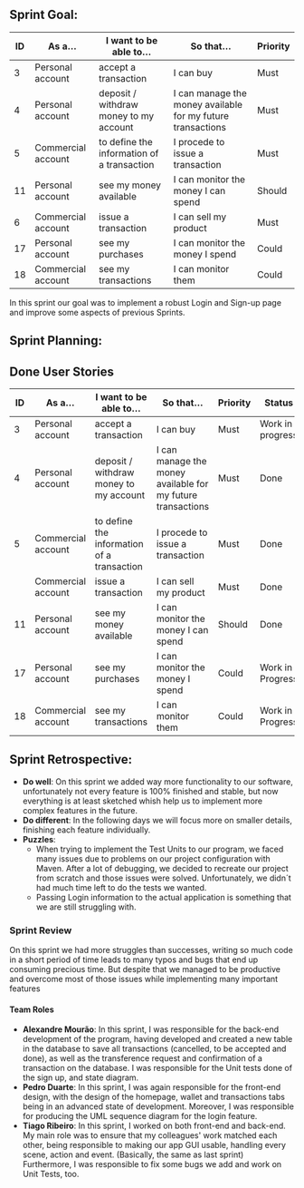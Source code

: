 ## **Sprint Goal:**

| ID | As a… | I want to be able to… | So that… | Priority |
|----|-------|-----------------------|----------|----------|
| 3 | Personal account | accept a transaction | I can buy | Must |
| 4 | Personal account | deposit / withdraw money to my account | I can manage the money available for my future transactions | Must |
| 5 | Commercial account | to define the information of a transaction | I procede to issue a transaction | Must |
| 11 | Personal account | see my money available | I can monitor the money I can spend | Should |
| 6 | Commercial account | issue a transaction | I can sell my product  | Must |
| 17 | Personal account | see my purchases | I can monitor the money I spend | Could |
| 18 | Commercial account | see my transactions | I can monitor them | Could |

In this sprint our goal was to implement a robust Login and Sign-up page and improve some aspects of previous Sprints.

## **Sprint Planning:**

## **Done User Stories**

| ID | As a… | I want to be able to… | So that… | Priority | Status |
|----|-------|-----------------------|----------|----------|--------|
| 3 | Personal account | accept a transaction | I can buy | Must | Work in progress |
| 4 | Personal account | deposit / withdraw money to my account | I can manage the money available for my future transactions | Must | Done |
| 5 | Commercial account | to define the information of a transaction | I procede to issue a transaction | Must | Done |
|  | Commercial account | issue a transaction | I can sell my product | Must | Done |
| 11 | Personal account | see my money available | I can monitor the money I can spend | Should | Done |
| 17 | Personal account | see my purchases | I can monitor the money I spend | Could | Work in Progress |
| 18 | Commercial account | see my transactions | I can monitor them | Could | Work in Progress |

## **Sprint Retrospective:**

* **Do well**: On this sprint we added way more functionality to our software, unfortunately not every feature is 100% finished and stable, but now everything is at least sketched whish help us to implement more complex features in the future.
* **Do different**: In the following days we will focus more on smaller details, finishing each feature individually.
* **Puzzles**: 
  * When trying to implement the Test Units to our program, we faced many issues due to problems on our project configuration with Maven. After a lot of debugging, we decided to recreate our project from scratch and those issues were solved. Unfortunately, we didn´t had much time left to do the tests we wanted.
  * Passing Login information to the actual application is something that we are still struggling with.

### Sprint Review

On this sprint we had more struggles than successes, writing so much code in a short period of time leads to many typos and bugs that end up consuming precious time. But despite that we managed to be productive and overcome most of those issues while implementing many important features

#### Team Roles

* **Alexandre Mourão**: <span dir="">In this sprint, I was responsible for the back-end development of the program, having developed and created a new table in the database to save all transactions (cancelled, to be accepted and done), as well as the transference request and confirmation of a transaction on the database. I was responsible for the Unit tests done of the sign up, and state diagram</span>.
* **Pedro Duarte**: <span dir="">In this sprint, I was again responsible for the front-end design, with the design of the homepage, wallet and transactions tabs being in an advanced state of development. Moreover, I was responsible for producing the UML sequence diagram for the login feature.</span>
* **Tiago Ribeiro**: In this sprint, <span dir="">I worked on both front-end and back-end. My main role was to ensure that my colleagues' work matched each other</span>, being responsible to making our app GUI usable, handling every scene, action and event. (Basically, the same as last sprint)\
  <span dir="">Furthermore</span>, I was responsible to fix some bugs we add and work on Unit Tests, too. 